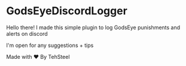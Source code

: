 # GodsEyeDiscordLogger

Hello there! I made this simple plugin to log GodsEye punishments and alerts on discord

I'm open for any suggestions + tips

Made with ♥ By TehSteel